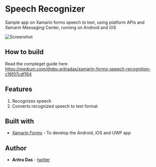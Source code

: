 # Speech Recognizer
Sample app on Xamarin forms speech to text, using platform APIs and Xamarin Messaging Center, running on Android and iOS

![Screenshot](https://github.com/dev-aritra/XFSpeech/blob/master/pic/andsc.png)

## How to build
Read the compleget guide here</br>
https://medium.com/@dev.aritradas/xamarin-forms-speech-recognition-c16f07cdf164

## Features
1. Recognizes speech 
2. Converts recognized speech to text format

## Built with 
* [Xamarin Forms](https://docs.microsoft.com/en-us/xamarin/xamarin-forms/) - To develop the Android, iOS and UWP app

## Author

* **Aritra Das** - [twitter](https://twitter.com/aritra__das)
